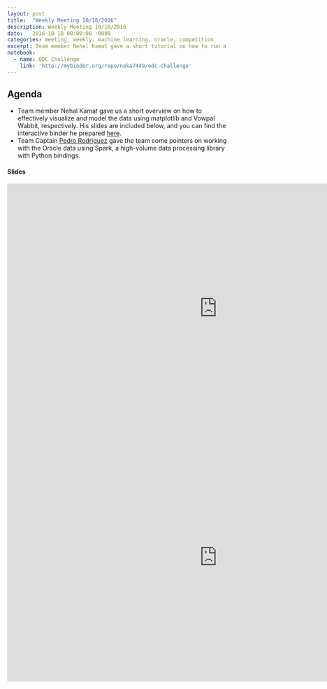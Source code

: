 ```yaml
---
layout: post
title:  "Weekly Meeting 10/18/2016"
description: Weekly Meeting 10/18/2016
date:   2016-10-18 00:00:00 -0000
categories: meeting, weekly, machine learning, oracle, competition
excerpt: Team member Nehal Kamat gave a short tutorial on how to run a simple model on our Oracle data with Vowpal Wabbit, and Team Captain Pedro Rodriguez showed some Apache Spark code useful in dealing with large amounts of those data.
notebook:
  - name: ODC Challenge
    link: 'http://mybinder.org/repo/neka7449/odc-challenge'
---
```


## Agenda

* Team member Nehal Kamat gave us a short overview on how to effectively visualize and model the data using matplotlib and Vowpal Wabbit, respectively. His slides are included below, and you can find the interactive binder he prepared [here](http://mybinder.org/repo/neka7449/odc-challenge).
* Team Captain [Pedro Rodriguez](https://pedrorodriguez.io) gave the team some pointers on working with the Oracle data using Spark, a high-volume data processing library with Python bindings.

#### Slides

<iframe src="https://docs.google.com/presentation/d/1Z5MnKKZ2REFEwQUqVvM82yzyN6uZeUEo6nfv41_B0L0/embed?start=false&loop=false&delayms=3000" frameborder="0" width="960" height="569" allowfullscreen="true" mozallowfullscreen="true" webkitallowfullscreen="true"></iframe>

<iframe src="https://docs.google.com/presentation/d/1X1wiU2FlVTEihw3mKeMYKityoFtlD9ysPcZOiJHmGRo/embed?start=false&loop=false&delayms=3000" frameborder="0" width="960" height="569" allowfullscreen="true" mozallowfullscreen="true" webkitallowfullscreen="true"></iframe>
